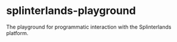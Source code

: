 # splinterlands-playground
The playground for programmatic interaction with the Splinterlands platform.
